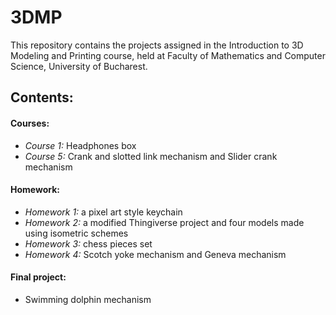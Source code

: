 # 3DMP

This repository contains the projects assigned in the Introduction to 3D Modeling and Printing course, held at Faculty of Mathematics and Computer Science, University of Bucharest.


## Contents:

#### Courses:
* _Course 1:_ Headphones box
* _Course 5:_ Crank and slotted link mechanism and Slider crank mechanism

#### Homework:
* _Homework 1:_ a pixel art style keychain
* _Homework 2:_ a modified Thingiverse project and four models made using isometric schemes
* _Homework 3:_ chess pieces set
* _Homework 4:_ Scotch yoke mechanism and Geneva mechanism

#### Final project:
* Swimming dolphin mechanism
